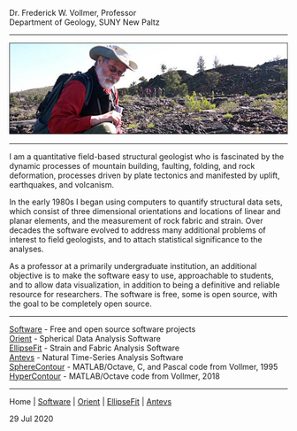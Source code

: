 Dr. Frederick W. Vollmer, Professor  
Department of Geology, SUNY New Paltz 

---

![DocV](images/Craters.jpg)

---

I am a quantitative field-based structural geologist who is fascinated by the dynamic processes of mountain building, faulting, folding, and rock deformation, processes driven by plate tectonics and manifested by uplift, earthquakes, and volcanism. 

In the early 1980s I began using computers to quantify structural data sets, which consist of three dimensional orientations and locations of linear and planar elements, and the measurement of rock fabric and strain. Over decades the software evolved to address many additional problems of interest to field geologists, and to attach statistical significance to the analyses.

As a professor at a primarily undergraduate institution, an additional objective is to make the software easy to use, approachable to students, and to allow data visualization, in addition to being a definitive and reliable resource for researchers. The software is free, some is open source, with the goal to be completely open source. 

---

[Software](software/) - Free and open source software projects  
[Orient](orient/) - Spherical Data Analysis Software  
[EllipseFit](ellipsefit/) - Strain and Fabric Analysis Software  
[Antevs](antevs/) - Natural Time-Series Analysis Software  
[SphereContour](spherecontour/) - MATLAB/Octave, C, and Pascal code from Vollmer, 1995  
[HyperContour](hypercontour/) - MATLAB/Octave code from Vollmer, 2018

---

Home | [Software](software/) | [Orient](orient/) | [EllipseFit](ellipsefit/) | [Antevs](antevs/)

29 Jul 2020